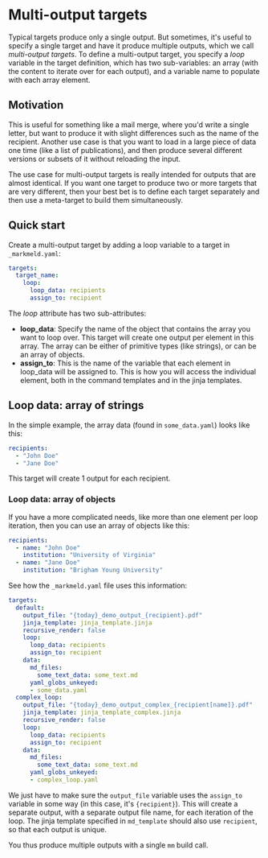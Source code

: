 # Multi-output targets

Typical targets produce only a single output. But sometimes, it's useful to specify a single target and have it produce multiple outputs, which we call *multi-output targets*. To define a multi-output target, you  specify a *loop* variable in the target definition, which has two sub-variables: an array (with the content to iterate over for each output), and a variable name to populate with each array element. 

## Motivation

This is useful for something like a mail merge, where you'd write a single letter, but want to produce it with slight differences such as the name of the recipient. Another use case is that you want to load in a large piece of data one time (like a list of publications), and then produce several different versions or subsets of it without reloading the input.

The use case for multi-output targets is really intended for outputs that are almost identical. If you want one target to produce two or more targets that are very different, then your best bet is to define each target separately and then use a meta-target to build them simultaneously.

## Quick start

Create a multi-output target by adding a loop variable to a target in `_markmeld.yaml`:

```yaml
targets:
  target_name:
    loop:
      loop_data: recipients
      assign_to: recipient
```

The *loop* attribute has two sub-attributes:

- **loop_data**: Specify the name of the object that contains the array you want to loop over. This target will create one output per element in this array. The array can be either of primitive types (like strings), or can be an array of objects.
- **assign_to**: This is the name of the variable that each element in loop_data will be assigned to. This is how you will access the individual element, both in the command templates and in the jinja templates.

## Loop data: array of strings

In the simple example, the array data (found in `some_data.yaml`) looks like this:

```yaml
recipients:
  - "John Doe"
  - "Jane Doe"
```

This target will create 1 output for each recipient.

### Loop data: array of objects

If you have a more complicated needs, like more than one element per loop iteration, then you can use an array of objects like this:

```yaml
recipients:
  - name: "John Doe"
    institution: "University of Virginia"
  - name: "Jane Doe"
    institution: "Brigham Young University"
```

See how the `_markmeld.yaml` file uses this information:

```yaml
targets:
  default:
    output_file: "{today}_demo_output_{recipient}.pdf"
    jinja_template: jinja_template.jinja
    recursive_render: false
    loop:
      loop_data: recipients
      assign_to: recipient
    data:
      md_files:
        some_text_data: some_text.md
      yaml_globs_unkeyed:
      - some_data.yaml
  complex_loop:
    output_file: "{today}_demo_output_complex_{recipient[name]}.pdf"
    jinja_template: jinja_template_complex.jinja
    recursive_render: false
    loop:
      loop_data: recipients
      assign_to: recipient
    data:
      md_files:
        some_text_data: some_text.md
      yaml_globs_unkeyed:
      - complex_loop.yaml
```

We just have to make sure the `output_file` variable uses the `assign_to` variable in some way (in this case, it's `{recipient}`). This will create a separate output, with a separate output file name, for each iteration of the loop. The jinja template specified in `md_template` should also use `recipient`, so that each output is unique.

You thus produce multiple outputs with a single `mm` build call.